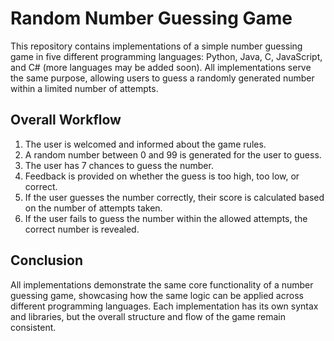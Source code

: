 # Random Number Guessing Game

This repository contains implementations of a simple number guessing game in five different programming languages: Python, Java, C, JavaScript, and C# (more languages may be added soon). All implementations serve the same purpose, allowing users to guess a randomly generated number within a limited number of attempts.

## Overall Workflow

1. The user is welcomed and informed about the game rules.
2. A random number between 0 and 99 is generated for the user to guess.
3. The user has 7 chances to guess the number.
4. Feedback is provided on whether the guess is too high, too low, or correct.
5. If the user guesses the number correctly, their score is calculated based on the number of attempts taken.
6. If the user fails to guess the number within the allowed attempts, the correct number is revealed.

## Conclusion

All implementations demonstrate the same core functionality of a number guessing game, showcasing how the same logic can be applied across different programming languages. Each implementation has its own syntax and libraries, but the overall structure and flow of the game remain consistent.
